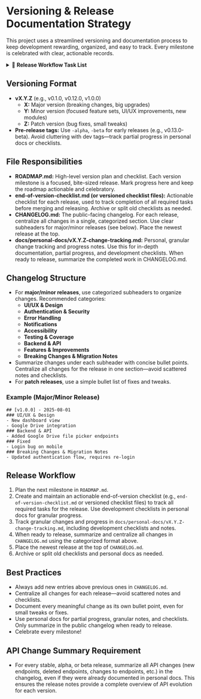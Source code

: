 # Versioning & Release Documentation Strategy

This project uses a streamlined versioning and documentation process to keep development rewarding, organized, and easy to track. Every milestone is celebrated with clear, actionable records.

<details>
<summary>📝 <strong>Release Workflow Task List</strong></summary>

- [x] Plan next milestone in ROADMAP.md
- [x] Create actionable end-of-version checklist
- [x] Track granular changes in personal docs
- [x] Summarize and centralize changes in CHANGELOG.md
- [x] Place newest release at top of CHANGELOG.md
- [x] Archive/split old checklists and docs

</details>

## Versioning Format
- **vX.Y.Z** (e.g., v0.1.0, v0.12.0, v1.0.0)
  - **X:** Major version (breaking changes, big upgrades)
  - **Y:** Minor version (focused feature sets, UI/UX improvements, new modules)
  - **Z:** Patch version (bug fixes, small tweaks)
- **Pre-release tags:** Use `-alpha`, `-beta` for early releases (e.g., v0.13.0-beta). Avoid cluttering with dev tags—track partial progress in personal docs or checklists.

## File Responsibilities
- **ROADMAP.md:** High-level version plan and checklist. Each version milestone is a focused, bite-sized release. Mark progress here and keep the roadmap actionable and celebratory.
- **end-of-version-checklist.md (or versioned checklist files):** Actionable checklist for each release, used to track completion of all required tasks before merging and releasing. Archive or split old checklists as needed.
- **CHANGELOG.md:** The public-facing changelog. For each release, centralize all changes in a single, categorized section. Use clear subheaders for major/minor releases (see below). Place the newest release at the top.
- **docs/personal-docs/vX.Y.Z-change-tracking.md:** Personal, granular change tracking and progress notes. Use this for in-depth documentation, partial progress, and development checklists. When ready to release, summarize the completed work in CHANGELOG.md.

## Changelog Structure
- For **major/minor releases**, use categorized subheaders to organize changes. Recommended categories:
  - **UI/UX & Design**
  - **Authentication & Security**
  - **Error Handling**
  - **Notifications**
  - **Accessibility**
  - **Testing & Coverage**
  - **Backend & API**
  - **Features & Improvements**
  - **Breaking Changes & Migration Notes**
- Summarize changes under each subheader with concise bullet points. Centralize all changes for the release in one section—avoid scattered notes and checklists.
- For **patch releases**, use a simple bullet list of fixes and tweaks.

### Example (Major/Minor Release)
```
## [v1.0.0] - 2025-08-01
### UI/UX & Design
- New dashboard view
- Google Drive integration
### Backend & API
- Added Google Drive file picker endpoints
### Fixed
- Login bug on mobile
### Breaking Changes & Migration Notes
- Updated authentication flow, requires re-login
```

## Release Workflow
1. Plan the next milestone in `ROADMAP.md`.
2. Create and maintain an actionable end-of-version checklist (e.g., `end-of-version-checklist.md` or versioned checklist files) to track all required tasks for the release. Use development checklists in personal docs for granular progress.
3. Track granular changes and progress in `docs/personal-docs/vX.Y.Z-change-tracking.md`, including development checklists and notes.
4. When ready to release, summarize and centralize all changes in `CHANGELOG.md` using the categorized format above.
5. Place the newest release at the top of `CHANGELOG.md`.
6. Archive or split old checklists and personal docs as needed.

## Best Practices
- Always add new entries above previous ones in `CHANGELOG.md`.
- Centralize all changes for each release—avoid scattered notes and checklists.
- Document every meaningful change as its own bullet point, even for small tweaks or fixes.
- Use personal docs for partial progress, granular notes, and checklists. Only summarize in the public changelog when ready to release.
- Celebrate every milestone!

## API Change Summary Requirement
- For every stable, alpha, or beta release, summarize all API changes (new endpoints, deleted endpoints, changes to endpoints, etc.) in the changelog, even if they were already documented in personal docs. This ensures the release notes provide a complete overview of API evolution for each version.
